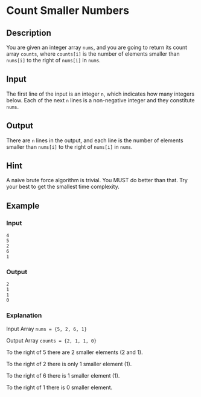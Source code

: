 # Count Smaller Numbers

## Description

You are given an integer array `nums`, and you are going to return its count array `counts`, where `counts[i]` is the number of elements smaller than  `nums[i]` to the right of `nums[i]` in `nums`.

## Input

The first line of the input is an integer `n`, which indicates how many integers below. Each of the next `n` lines is a non-negative integer and they constitute `nums`.

## Output

There are `n` lines in the output, and each line is the number of elements smaller than  `nums[i]` to the right of `nums[i]` in `nums`.

## Hint

A naive brute force algorithm is trivial. You MUST do better than that. Try your best to get the smallest time complexity.

## Example

### Input

```text
4
5
2
6
1
```

### Output

```text
2
1
1
0
```

### Explanation

Input Array `nums = {5, 2, 6, 1}`

Output Array `counts = {2, 1, 1, 0}`

To the right of 5 there are 2 smaller elements (2 and 1).

To the right of 2 there is only 1 smaller element (1).

To the right of 6 there is 1 smaller element (1).

To the right of 1 there is 0 smaller element.
